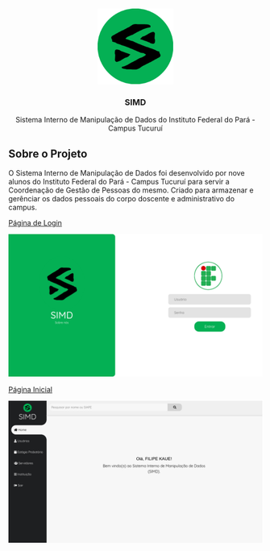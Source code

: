 <!-- PROJECT LOGO -->
<br />
<p align="center">
  <a href="https://github.com/FilipeTorresBR/simdmvc">
    <img src="assets/img/simd.png" alt="Logo" width="150" height="150">
  </a>

  <h3 align="center">SIMD</h3>

  <p align="center">
     Sistema Interno de Manipulação de Dados do Instituto Federal do Pará - Campus Tucuruí 
    </p>
</p>


<!-- SOBRE O PROJETO -->
## Sobre o Projeto
O Sistema Interno de Manipulação de Dados foi desenvolvido por nove alunos do Instituto Federal do Pará - Campus Tucuruí para servir a Coordenação de Gestão de Pessoas do mesmo. Criado para armazenar e gerênciar os dados pessoais do corpo doscente e administrativo do campus.

  <a href="https://github.com/FilipeTorresBR/simdmvc">
	<p>Página de Login</p>
    <img src="assets/img/loginpage.png" alt="Pagina de Login">
	<br> 
	<p>Página Inicial</p>
   <img src="assets/img/homepage.png" alt="Pagina Inicial">
  </a>
